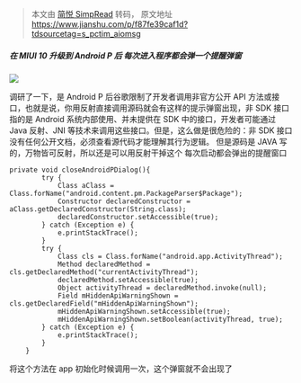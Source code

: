 > 本文由 [简悦 SimpRead](http://ksria.com/simpread/) 转码， 原文地址 https://www.jianshu.com/p/f87fe39caf1d?tdsourcetag=s_pctim_aiomsg

##### 在 MIUI 10 升级到 Android P 后 每次进入程序都会弹一个提醒弹窗

![](https://upload-images.jianshu.io/upload_images/5757771-be0e9cd9456e256f.png)

调研了一下，是 Android P 后谷歌限制了开发者调用非官方公开 API 方法或接口，也就是说，你用反射直接调用源码就会有这样的提示弹窗出现，非 SDK 接口指的是 Android 系统内部使用、并未提供在 SDK 中的接口，开发者可能通过 Java 反射、JNI 等技术来调用这些接口。但是，这么做是很危险的：非 SDK 接口没有任何公开文档，必须查看源代码才能理解其行为逻辑。
但是源码是 JAVA 写的，万物皆可反射，所以还是可以用反射干掉这个 每次启动都会弹出的提醒窗口

```
private void closeAndroidPDialog(){
        try {
            Class aClass = Class.forName("android.content.pm.PackageParser$Package");
            Constructor declaredConstructor = aClass.getDeclaredConstructor(String.class);
            declaredConstructor.setAccessible(true);
        } catch (Exception e) {
            e.printStackTrace();
        }
        try {
            Class cls = Class.forName("android.app.ActivityThread");
            Method declaredMethod = cls.getDeclaredMethod("currentActivityThread");
            declaredMethod.setAccessible(true);
            Object activityThread = declaredMethod.invoke(null);
            Field mHiddenApiWarningShown = cls.getDeclaredField("mHiddenApiWarningShown");
            mHiddenApiWarningShown.setAccessible(true);
            mHiddenApiWarningShown.setBoolean(activityThread, true);
        } catch (Exception e) {
            e.printStackTrace();
        }
    }

```

将这个方法在 app 初始化时候调用一次，这个弹窗就不会出现了